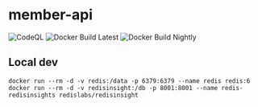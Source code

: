 # member-api

![CodeQL](https://github.com/Team-Vegan-at/member-api/workflows/CodeQL/badge.svg?branch=main)
![Docker Build Latest](https://github.com/Team-Vegan-at/member-api/workflows/Docker%20Build%20Latest/badge.svg?branch=main)
![Docker Build Nightly](https://github.com/Team-Vegan-at/member-api/workflows/Docker%20Build%20Nightly/badge.svg?branch=develop)

## Local dev

```
docker run --rm -d -v redis:/data -p 6379:6379 --name redis redis:6
docker run --rm -d -v redisinsight:/db -p 8001:8001 --name redis-redisinsights redislabs/redisinsight
```
